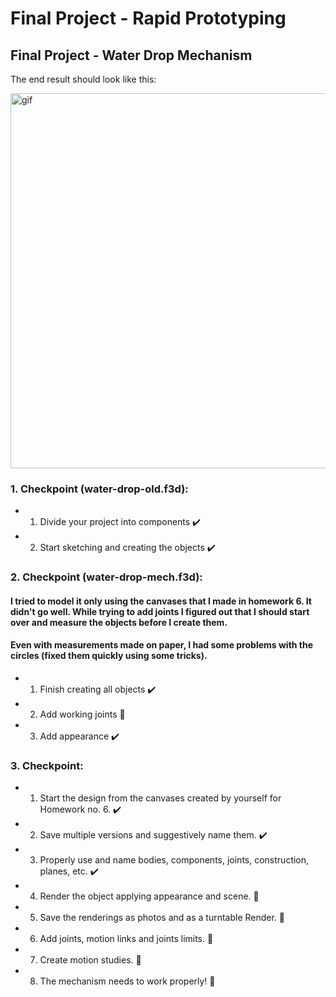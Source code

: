 # Final Project - Rapid Prototyping 

## Final Project - Water Drop Mechanism

The end result should look like this:

<img src="https://i.pinimg.com/originals/3d/ac/03/3dac03ae6b8c56dc646b68e1c5d1bf3a.gif" alt="gif" width="600">

### 1. Checkpoint (water-drop-old.f3d):

* 1. Divide your project into components ✔️
* 2. Start sketching and creating the objects ✔️

### 2. Checkpoint (water-drop-mech.f3d):
#### I tried to model it only using the canvases that I made in homework 6. It didn't go well. While trying to add joints I figured out that I should start over and measure the objects before I create them.
#### Even with measurements made on paper, I had some problems with the circles (fixed them quickly using some tricks).

* 1. Finish creating all objects ✔️
* 2. Add working joints 🔘
* 3. Add appearance ✔️

### 3. Checkpoint:

* 1. Start the design from the canvases created by yourself for Homework no. 6. ✔️
* 2. Save multiple versions and suggestively name them. ✔️
* 3. Properly use and name bodies, components, joints, construction, planes, etc. ✔️
* 4. Render the object applying appearance and scene. 🔘
* 5. Save the renderings as photos and as a turntable Render. 🔘
* 6. Add joints, motion links and joints limits. 🔘
* 7. Create motion studies. 🔘
* 8. The mechanism needs to work properly! 🔘

